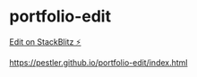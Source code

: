 # portfolio-edit

[Edit on StackBlitz ⚡️](https://stackblitz.com/edit/portfolio-edit)

https://pestler.github.io/portfolio-edit/index.html
